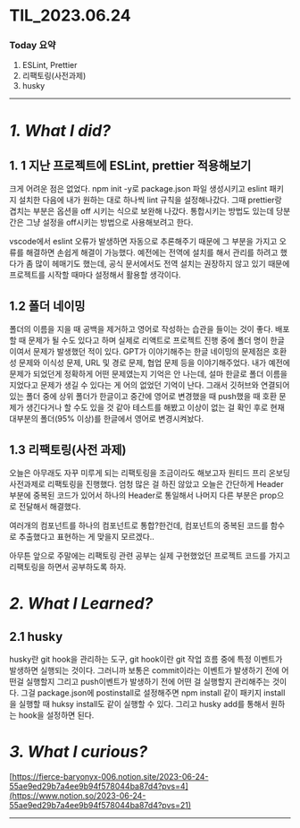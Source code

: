 # TIL_2023.06.24

### Today 요약

1. ESLint, Prettier
2. 리팩토링(사전과제)
3. husky

---

# **_1. What I did?_**

## 1. 1 지난 프로젝트에 ESLint, prettier 적용해보기

크게 어려운 점은 없었다. npm init -y로 package.json 파일 생성시키고 eslint 패키지 설치한 다음에 내가 원하는 대로 하나씩 lint 규칙을 설정해나갔다. 그때 prettier랑 겹치는 부분은 옵션을 off 시키는 식으로 보완해 나갔다. 통합시키는 방법도 있는데 당분간은 그냥 설정을 off시키는 방법으로 사용해보려고 한다.

vscode에서 eslint 오류가 발생하면 자동으로 추론해주기 때문에 그 부분을 가지고 오류를 해결하면 손쉽게 해결이 가능했다. 예전에는 전역에 설치를 해서 관리를 하려고 했다가 좀 많이 헤매기도 했는데, 공식 문서에서도 전역 설치는 권장하지 않고 있기 때문에 프로젝트를 시작할 때마다 설정해서 활용할 생각이다.

## 1.2 폴더 네이밍

폴더의 이름을 지을 때 공백을 제거하고 영어로 작성하는 습관을 들이는 것이 좋다. 배포할 때 문제가 될 수도 있다고 하며 실제로 리액트로 프로젝트 진행 중에 폴더 명이 한글이여서 문제가 발생했던 적이 있다. GPT가 이야기해주는 한글 네이밍의 문제점은 호환성 문제와 이식성 문제, URL 및 경로 문제, 협업 문제 등을 이야기해주었다. 내가 예전에 문제가 되었던게 정확하게 어떤 문제였는지 기억은 안 나는데, 설마 한글로 폴더 이름을 지었다고 문제가 생길 수 있다는 게 어의 없었던 기억이 난다. 그래서 깃허브와 연결되어 있는 폴더 중에 상위 폴더가 한글이고 중간에 영어로 변경했을 때 push했을 때 호환 문제가 생긴다거나 할 수도 있을 것 같아 테스트를 해봤고 이상이 없는 걸 확인 후로 현재 대부분의 폴더(95% 이상)를 한글에서 영어로 변경시켜놨다.

## 1.3 리팩토링(사전 과제)

오늘은 아무래도 자꾸 미루게 되는 리팩토링을 조금이라도 해보고자 원티드 프리 온보딩 사전과제로 리팩토링을 진행했다. 엄청 많은 걸 하진 않았고 오늘은 간단하게 Header 부분에 중복된 코드가 있어서 하나의 Header로 통일해서 나머지 다른 부분은 prop으로 전달해서 해결했다.

여러개의 컴포넌트를 하나의 컴포넌트로 통합?한건데, 컴포넌트의 중복된 코드를 함수로 추출했다고 표현하는 게 맞을지 모르겠다..

아무튼 앞으로 주말에는 리팩토링 관련 공부는 실제 구현했었던 프로젝트 코드를 가지고 리팩토링을 하면서 공부하도록 하자.

# _2. What I Learned?_

## 2.1 husky

husky란 git hook을 관리하는 도구, git hook이란 git 작업 흐름 중에 특정 이벤트가 발생하면 실행되는 것이다. 그러니까 보통은 commit이라는 이벤트가 발생하기 전에 어떤걸 실행할지 그리고 push이벤트가 발생하기 전에 어떤 걸 실행할지 관리해주는 것이다. 그걸 package.json에 postinstall로 설정해주면 npm install 같이 패키지 install을 실행할 때 huksy install도 같이 실행할 수 있다. 그리고 husky add를 통해서 원하는 hook을 설정하면 된다.

# _3. What I curious?_

[https://fierce-baryonyx-006.notion.site/2023-06-24-55ae9ed29b7a4ee9b94f578044ba87d4?pvs=4](https://www.notion.so/2023-06-24-55ae9ed29b7a4ee9b94f578044ba87d4?pvs=21)

---

